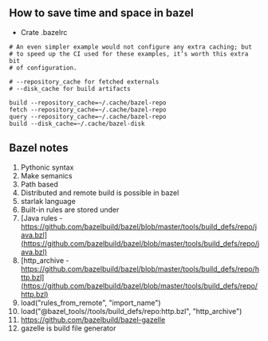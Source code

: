 ## How to save time and space in bazel
* Crate .bazelrc
```bazel
# An even simpler example would not configure any extra caching; but
# to speed up the CI used for these examples, it’s worth this extra bit
# of configuration.

# --repository_cache for fetched externals
# --disk_cache for build artifacts

build --repository_cache=~/.cache/bazel-repo
fetch --repository_cache=~/.cache/bazel-repo
query --repository_cache=~/.cache/bazel-repo
build --disk_cache=~/.cache/bazel-disk
```

## Bazel notes
1. Pythonic syntax
2. Make semanics
3. Path based
4. Distributed and remote build is possible in bazel
5. starlak language
6. Built-in rules are stored under
  1. [Java rules - https://github.com/bazelbuild/bazel/blob/master/tools/build_defs/repo/java.bzl](https://github.com/bazelbuild/bazel/blob/master/tools/build_defs/repo/java.bzl)
  1. [http_archive - https://github.com/bazelbuild/bazel/blob/master/tools/build_defs/repo/http.bzl](https://github.com/bazelbuild/bazel/blob/master/tools/build_defs/repo/http.bzl)
7. load("rules_from_remote", "import_name")
  1. load("@bazel_tools//tools/build_defs/repo:http.bzl", "http_archive")
  2. https://github.com/bazelbuild/bazel-gazelle
  3. gazelle is build file generator
